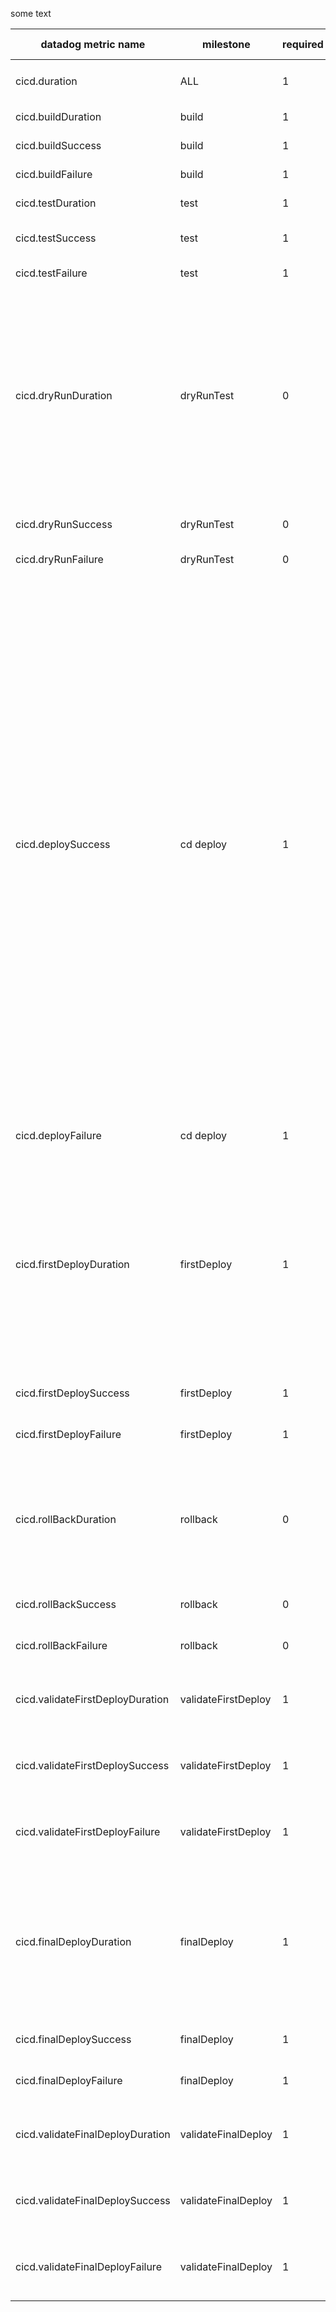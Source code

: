 some text


|datadog metric name|milestone|required|metric type|units|definition|notes|
|-|-|-|-|-|-|--------------------------------------------|
|cicd.duration|ALL|1|real|seconds|duration of the current run|<span style="font-size:6px">always emit duration from the start of a ci or cd run as we can compare it to the sum of constituent parts to see if there are inter-stage delays.  Always emit a value for the tag cicd_type - in order to determine whether it is a ci run or a cd run.  always emit all four levels of the component taxonomy (division, product, system, component).  the duration is from the time of merge into GM (Gold Master) through to whenever the last milestone happened in the current run.</span>|
|cicd.buildDuration|build|1|real|seconds|build duration||
|cicd.buildSuccess|build|1|real|count|did the build work?||
|cicd.buildFailure|build|1|real|count|did the build fail?||
|cicd.testDuration|test|1|real|seconds|test duration||
|cicd.testSuccess|test|1|real|count|did the test run succeed?||
|cicd.testFailure|test|1|real|count|did the test run fail?||
|cicd.dryRunDuration|dryRunTest|0|real|seconds|duration of the dry run test|This is an optional milestone in a ci or cd run.  It can be implemented by the CDC component (or others).  The intent is that this represents a test using real production traffic but it is impossible for this test to have an impact on production (or customers).  This is the way that CDC curently works.|
|cicd.dryRunSuccess|dryRunTest|0|real|count|did the dry run succeed?||
|cicd.dryRunFailure|dryRunTest|0|real|count|did the dry run fail?||
|cicd.deploySuccess|cd deploy|1|real|count|did the deployment succeed?|whether you are using a firstDeploy (canary) or jump directly to full deployment (finalDeploy), at the start of this phase (or phases), from this point forward you MUST emit a cicd.deploySuccess or cicd.deployFailure.  NOTE: there is no deployDuration because we have the cicd.duration metric which covers everything.  we just wanted an explicit deploySuccess, deployFailure anytime we start an actual deployment.  this means we could have post gold master build/test cycles that fail before we start a deploy.  this is okay but undesirable.  if we think this is happening a lot, we can compare the number of gold master builds to the number of deploys and when they differ, ask ourselves if we care.|
|cicd.deployFailure|cd deploy|1|real|count|did the deployment fail?||
|cicd.firstDeployDuration|firstDeploy|1|real|seconds|duration of the first deployment|this stage represents a canary deployment.  It is optional.  but whether this is a canary that you are measuring or any time that you are deploying - at the start of first deploy (or start of final deploy) going forward you MUST increment cicd.deploySuccess (or cicd.deployFailure)|
|cicd.firstDeploySuccess|firstDeploy|1|real|count|did the first deployment succeed?||
|cicd.firstDeployFailure|firstDeploy|1|real|count|did the first deployment fail?||
|cicd.rollBackDuration|rollback|0|real|seconds|duration of the rollback|At any time after a deployment has occurred to any number of servers, if a there is a failure, then you MUST rollback.  These metrics capture that rollback data.|
|cicd.rollBackSuccess|rollback|0|real|count|did the rollback succeed?||
|cicd.rollBackFailure|rollback|0|real|count|did the rollback fail?||
|cicd.validateFirstDeployDuration|validateFirstDeploy|1|real|seconds|duration of the validation of the first deployment|metrics validating first deployment (aka canary)|
|cicd.validateFirstDeploySuccess|validateFirstDeploy|1|real|count|did the validation of the first deployment succeed?||
|cicd.validateFirstDeployFailure|validateFirstDeploy|1|real|count|did the validation of the first deployment fail?||
|cicd.finalDeployDuration|finalDeploy|1|real|seconds|duration of the first deployment|this is the duration of the rest of deployment. It starts when validateFirstDeploy ends - or it starts when you start deploying (if you're not using a firstDeploy / validateFirstDeploy pair)|
|cicd.finalDeploySuccess|finalDeploy|1|real|count|did the first deployment succeed?||
|cicd.finalDeployFailure|finalDeploy|1|real|count|did the first deployment fail?||
|cicd.validateFinalDeployDuration|validateFinalDeploy|1|real|seconds|duration of the validation of the final deployment|metrics validating the final deployment|
|cicd.validateFinalDeploySuccess|validateFinalDeploy|1|real|count|did the validation of the final deployment succeed?||
|cicd.validateFinalDeployFailure|validateFinalDeploy|1|real|count|did the validation of the final deployment fail?||



